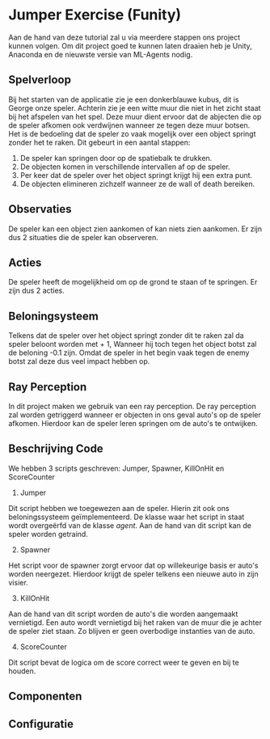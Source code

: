 # Jumper Exercise (Funity)

Aan de hand van deze tutorial zal u via meerdere stappen ons project kunnen volgen. 
Om dit project goed te kunnen laten draaien heb je Unity, Anaconda en de nieuwste versie van ML-Agents nodig.

## Spelverloop

Bij het starten van de applicatie zie je een donkerblauwe kubus, dit is George onze speler. Achterin zie je een witte muur die niet in het zicht staat bij het afspelen van het spel. Deze muur dient ervoor dat de abjecten die op de speler afkomen ook verdwijnen wanneer ze tegen deze muur botsen. Het is de bedoeling dat de speler zo vaak mogelijk over een object springt zonder het te raken. Dit gebeurt in een aantal stappen:
1. De speler kan springen door op de spatiebalk te drukken.
2. De objecten komen in verschillende intervallen af op de speler.
3. Per keer dat de speler over het object springt krijgt hij een extra punt.
4. De objecten elimineren zichzelf wanneer ze de wall of death bereiken.

## Observaties

De speler kan een object zien aankomen of kan niets zien aankomen. Er zijn dus 2 situaties die de speler kan observeren.

## Acties

De speler heeft de mogelijkheid om op de grond te staan of te springen. Er zijn dus 2 acties.

## Beloningsysteem

Telkens dat de speler over het object springt zonder dit te raken zal da speler beloont worden met + 1, Wanneer hij toch tegen het object botst zal de beloning -0.1 zijn. Omdat de speler in het begin vaak tegen de enemy botst zal deze dus veel impact hebben op. 

## Ray Perception

In dit project maken we gebruik van een ray perception. De ray perception zal worden getriggerd wanneer er objecten in ons geval auto's op de speler afkomen. Hierdoor kan de speler leren springen om de auto's te ontwijken.

## Beschrijving Code

We hebben 3 scripts geschreven: Jumper, Spawner, KillOnHit en ScoreCounter

1. Jumper

Dit script hebben we toegewezen aan de speler. Hierin zit ook ons beloningssysteem geïmplementeerd. De klasse waar het script in staat wordt overgeërfd van de klasse *agent*. Aan de hand van dit script kan de speler worden getraind.     

2. Spawner

Het script voor de spawner zorgt ervoor dat op willekeurige basis er auto's worden neergezet. Hierdoor krijgt de speler telkens een nieuwe auto in zijn visier. 

3. KillOnHit

Aan de hand van dit script worden de auto's die worden aangemaakt vernietigd. Een auto wordt vernietigd bij het raken van de muur die je achter de speler ziet staan. Zo blijven er geen overbodige instanties van de auto. 

4. ScoreCounter

Dit script bevat de logica om de score correct weer te geven en bij te houden.

## Componenten



## Configuratie


